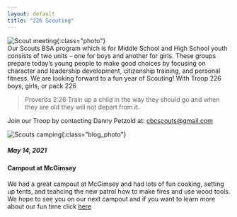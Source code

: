 ```yaml
---
layout: default
title: "226 Scouting"
---
```


![Scout meeting](https://cbc-scouts-226.s3.amazonaws.com/sample.jpg){:class="photo"} <br>
Our Scouts BSA program which is for Middle School and High School youth consists of two units – one for boys and another for girls. These groups prepare today’s young people to make good choices by focusing on character and leadership development, citizenship training, and personal fitness. We are looking forward to a fun year of Scouting! With Troop 226 boys, girls, or pack 226

> Proverbs 2:26 Train up a child in the way they should go and when they are old they will not depart from it.

Join our Troop by contacting Danny Petzold at: <cbcscouts@gmail.com>

![Scouts camping](https://cbc-scouts-226.s3.amazonaws.com/sample.jpg){:class="blog_photo"}
#####  May 14, 2021 <br>
#### Campout at McGimsey
We had a great campout at McGimsey and had lots of fun cooking, setting up tents, and teahcing the new patrol how to make fires and use wood tools. We hope to see you on our next campout and if you want to learn more about our fun time click [here](blog_1.html)